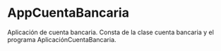 # AppCuentaBancaria
Aplicación de cuenta bancaria.
Consta de la clase cuenta bancaria y el programa AplicaciónCuentaBancaria.
